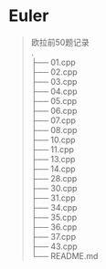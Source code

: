 # Euler
> 欧拉前50题记录                                                                                                                     
.                                                                                                                                  
├── 01.cpp                                                                                                                        
├── 02.cpp                                                                                                                                                                                                                                                
├── 03.cpp                                                                                                                        
├── 04.cpp                                                                                                                        
├── 05.cpp                                                                                                                        
├── 06.cpp                                                                                                                        
├── 07.cpp                                                                                                                        
├── 08.cpp                                                                                                                        
├── 10.cpp                                                                                                                        
├── 11.cpp                                                                                                                        
├── 13.cpp                                                                                                                        
├── 14.cpp                                                                                                                        
├── 28.cpp                                                                                                                        
├── 30.cpp                                                                                                                        
├── 31.cpp                                                                                                                        
├── 34.cpp                                                                                                                        
├── 35.cpp                                                                                                                        
├── 36.cpp                                                                                                                        
├── 37.cpp                                                                                                                        
├── 43.cpp                                                                                                                        
└── README.md
